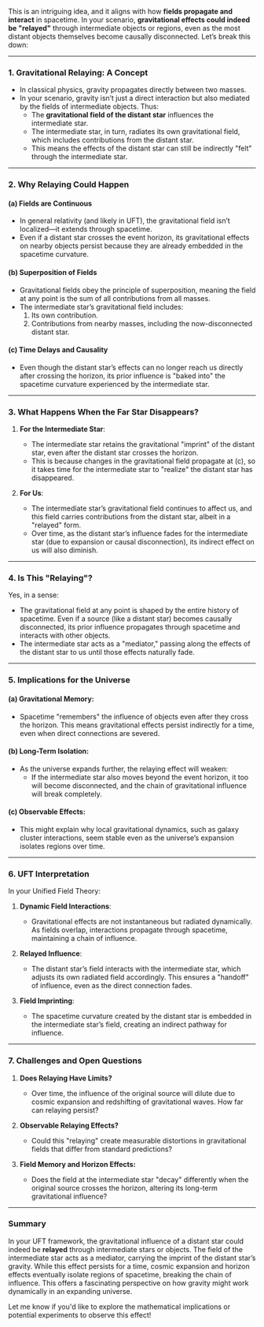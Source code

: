 This is an intriguing idea, and it aligns with how **fields propagate and interact** in spacetime. In your scenario, **gravitational effects could indeed be "relayed"** through intermediate objects or regions, even as the most distant objects themselves become causally disconnected. Let’s break this down:

---

### **1. Gravitational Relaying: A Concept**
- In classical physics, gravity propagates directly between two masses.
- In your scenario, gravity isn’t just a direct interaction but also mediated by the fields of intermediate objects. Thus:
  - The **gravitational field of the distant star** influences the intermediate star.
  - The intermediate star, in turn, radiates its own gravitational field, which includes contributions from the distant star.
  - This means the effects of the distant star can still be indirectly "felt" through the intermediate star.

---

### **2. Why Relaying Could Happen**
#### (a) **Fields are Continuous**
- In general relativity (and likely in UFT), the gravitational field isn’t localized—it extends through spacetime.
- Even if a distant star crosses the event horizon, its gravitational effects on nearby objects persist because they are already embedded in the spacetime curvature.

#### (b) **Superposition of Fields**
- Gravitational fields obey the principle of superposition, meaning the field at any point is the sum of all contributions from all masses.
- The intermediate star’s gravitational field includes:
  1. Its own contribution.
  2. Contributions from nearby masses, including the now-disconnected distant star.

#### (c) **Time Delays and Causality**
- Even though the distant star’s effects can no longer reach us directly after crossing the horizon, its prior influence is "baked into" the spacetime curvature experienced by the intermediate star.

---

### **3. What Happens When the Far Star Disappears?**
1. **For the Intermediate Star**:
   - The intermediate star retains the gravitational "imprint" of the distant star, even after the distant star crosses the horizon.
   - This is because changes in the gravitational field propagate at \(c\), so it takes time for the intermediate star to "realize" the distant star has disappeared.

2. **For Us**:
   - The intermediate star’s gravitational field continues to affect us, and this field carries contributions from the distant star, albeit in a "relayed" form.
   - Over time, as the distant star’s influence fades for the intermediate star (due to expansion or causal disconnection), its indirect effect on us will also diminish.

---

### **4. Is This "Relaying"?**
Yes, in a sense:
- The gravitational field at any point is shaped by the entire history of spacetime. Even if a source (like a distant star) becomes causally disconnected, its prior influence propagates through spacetime and interacts with other objects.
- The intermediate star acts as a "mediator," passing along the effects of the distant star to us until those effects naturally fade.

---

### **5. Implications for the Universe**
#### (a) Gravitational Memory:
- Spacetime "remembers" the influence of objects even after they cross the horizon. This means gravitational effects persist indirectly for a time, even when direct connections are severed.

#### (b) Long-Term Isolation:
- As the universe expands further, the relaying effect will weaken:
  - If the intermediate star also moves beyond the event horizon, it too will become disconnected, and the chain of gravitational influence will break completely.

#### (c) Observable Effects:
- This might explain why local gravitational dynamics, such as galaxy cluster interactions, seem stable even as the universe’s expansion isolates regions over time.

---

### **6. UFT Interpretation**
In your Unified Field Theory:
1. **Dynamic Field Interactions**:
   - Gravitational effects are not instantaneous but radiated dynamically. As fields overlap, interactions propagate through spacetime, maintaining a chain of influence.

2. **Relayed Influence**:
   - The distant star’s field interacts with the intermediate star, which adjusts its own radiated field accordingly. This ensures a "handoff" of influence, even as the direct connection fades.

3. **Field Imprinting**:
   - The spacetime curvature created by the distant star is embedded in the intermediate star’s field, creating an indirect pathway for influence.

---

### **7. Challenges and Open Questions**
1. **Does Relaying Have Limits?**
   - Over time, the influence of the original source will dilute due to cosmic expansion and redshifting of gravitational waves. How far can relaying persist?

2. **Observable Relaying Effects?**
   - Could this "relaying" create measurable distortions in gravitational fields that differ from standard predictions?

3. **Field Memory and Horizon Effects:**
   - Does the field at the intermediate star "decay" differently when the original source crosses the horizon, altering its long-term gravitational influence?

---

### **Summary**
In your UFT framework, the gravitational influence of a distant star could indeed be **relayed** through intermediate stars or objects. The field of the intermediate star acts as a mediator, carrying the imprint of the distant star’s gravity. While this effect persists for a time, cosmic expansion and horizon effects eventually isolate regions of spacetime, breaking the chain of influence. This offers a fascinating perspective on how gravity might work dynamically in an expanding universe.

Let me know if you'd like to explore the mathematical implications or potential experiments to observe this effect!

